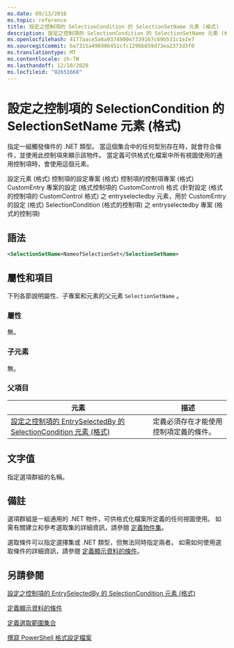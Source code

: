 ```yaml
---
ms.date: 09/13/2016
ms.topic: reference
title: 設定之控制項的 SelectionCondition 的 SelectionSetName 元素 (格式)
description: 設定之控制項的 SelectionCondition 的 SelectionSetName 元素 (格式)
ms.openlocfilehash: 4177aace5a6a9374900e7339167c69b531c1e2e7
ms.sourcegitcommit: ba7315a496986451cfc1296b659d73ea2373d3f0
ms.translationtype: MT
ms.contentlocale: zh-TW
ms.lasthandoff: 12/10/2020
ms.locfileid: "92651668"
---
```

# <a name="selectionsetname-element-for-selectioncondition-for-controls-for-configuration-format"></a>設定之控制項的 SelectionCondition 的 SelectionSetName 元素 (格式)

指定一組觸發條件的 .NET 類型。 當這個集合中的任何型別存在時，就會符合條件，並使用此控制項來顯示該物件。 當定義可供格式化檔案中所有視圖使用的通用控制項時，會使用這個元素。

設定元素 (格式) 控制項的設定專案 (格式) 控制項的控制項專案 (格式) CustomEntry 專案的設定 (格式控制項的 CustomControl) 格式 (針對設定 (格式的控制項的 CustomControl 格式) 之 entryselectedby 元素，用於 CustomEntry 的設定 (格式) SelectionCondition (格式的控制項) 之 entryselectedby 專案 (格式的控制項) 

## <a name="syntax"></a>語法

```xml
<SelectionSetName>NameofSelectionSet</SelectionSetName>
```

## <a name="attributes-and-elements"></a>屬性和項目

下列各節說明屬性、子專案和元素的父元素 `SelectionSetName` 。

### <a name="attributes"></a>屬性

無。

### <a name="child-elements"></a>子元素

無。

### <a name="parent-elements"></a>父項目

|元素|描述|
|-------------|-----------------|
|[設定之控制項的 EntrySelectedBy 的 SelectionCondition 元素 (格式)](./selectioncondition-element-for-entryselectedby-for-controls-for-configuration-format.md)|定義必須存在才能使用控制項定義的條件。|

## <a name="text-value"></a>文字值

指定選項群組的名稱。

## <a name="remarks"></a>備註

選項群組是一組通用的 .NET 物件，可供格式化檔案所定義的任何視圖使用。 如需有關建立和參考選取集的詳細資訊，請參閱 [定義物件集](./defining-selection-sets.md)。

選取條件可以指定選擇集或 .NET 類型，但無法同時指定兩者。 如需如何使用選取條件的詳細資訊，請參閱 [定義顯示資料的條件](./defining-conditions-for-displaying-data.md)。

## <a name="see-also"></a>另請參閱

[設定之控制項的 EntrySelectedBy 的 SelectionCondition 元素 (格式)](./selectioncondition-element-for-entryselectedby-for-controls-for-configuration-format.md)

[定義顯示資料的條件](./defining-conditions-for-displaying-data.md)

[定義選取範圍集合](./defining-selection-sets.md)

[撰寫 PowerShell 格式設定檔案](./writing-a-powershell-formatting-file.md)
